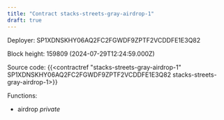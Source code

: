 ```yaml
---
title: "Contract stacks-streets-gray-airdrop-1"
draft: true
---
```

Deployer: SP1XDNSKHY06AQ2FC2FGWDF9ZPTF2VCDDFE1E3Q82


 



Block height: 159809 (2024-07-29T12:24:59.000Z)

Source code: {{<contractref "stacks-streets-gray-airdrop-1" SP1XDNSKHY06AQ2FC2FGWDF9ZPTF2VCDDFE1E3Q82 stacks-streets-gray-airdrop-1>}}

Functions:

* airdrop _private_
